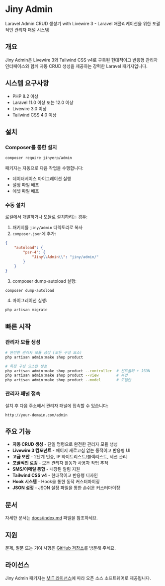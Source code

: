 # Jiny Admin

Laravel Admin CRUD 생성기 with Livewire 3 - Laravel 애플리케이션을 위한 포괄적인 관리자 패널 시스템

## 개요

Jiny Admin은 Livewire 3와 Tailwind CSS v4로 구축된 현대적이고 반응형 관리자 인터페이스와 함께 자동 CRUD 생성을 제공하는 강력한 Laravel 패키지입니다.

## 시스템 요구사항

- PHP 8.2 이상
- Laravel 11.0 이상 또는 12.0 이상
- Livewire 3.0 이상
- Tailwind CSS 4.0 이상

## 설치

### Composer를 통한 설치

```bash
composer require jinyerp/admin
```

패키지는 자동으로 다음 작업을 수행합니다:
- 데이터베이스 마이그레이션 실행
- 설정 파일 배포
- 에셋 파일 배포

### 수동 설치

로컬에서 개발하거나 모듈로 설치하려는 경우:

1. 패키지를 `jiny/admin` 디렉토리로 복사
2. `composer.json`에 추가:

```json
{
    "autoload": {
        "psr-4": {
            "Jiny\\Admin\\": "jiny/admin/"
        }
    }
}
```

3. composer dump-autoload 실행:
```bash
composer dump-autoload
```

4. 마이그레이션 실행:
```bash
php artisan migrate
```

## 빠른 시작

### 관리자 모듈 생성

```bash
# 완전한 관리자 모듈 생성 (모든 구성 요소)
php artisan admin:make shop product

# 특정 구성 요소만 생성
php artisan admin:make shop product --controller  # 컨트롤러 + JSON
php artisan admin:make shop product --view        # 뷰만
php artisan admin:make shop product --model       # 모델만
```

### 관리자 패널 접속

설치 후 다음 주소에서 관리자 패널에 접속할 수 있습니다:

```
http://your-domain.com/admin
```

## 주요 기능

- **자동 CRUD 생성** - 단일 명령으로 완전한 관리자 모듈 생성
- **Livewire 3 컴포넌트** - 페이지 새로고침 없는 동적이고 반응형 UI
- **고급 보안** - 2단계 인증, IP 화이트리스트/블랙리스트, 세션 관리
- **포괄적인 로깅** - 모든 관리자 활동과 사용자 작업 추적
- **SMS/이메일 통합** - 내장된 알림 지원
- **Tailwind CSS v4** - 현대적이고 반응형 디자인
- **Hook 시스템** - Hook을 통한 동작 커스터마이징
- **JSON 설정** - JSON 설정 파일을 통한 손쉬운 커스터마이징

## 문서

자세한 문서는 [docs/index.md](docs/index.md) 파일을 참조하세요.

## 지원

문제, 질문 또는 기여 사항은 [GitHub 저장소](https://github.com/jinyphp/admin)를 방문해 주세요.

## 라이선스

Jiny Admin 패키지는 [MIT 라이선스](LICENSE)에 따라 오픈 소스 소프트웨어로 제공됩니다.